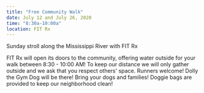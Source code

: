 ```yaml
---
title: "Free Community Walk"
date: July 12 and July 26, 2020
time: "8:30a-10:00a"
location: FIT Rx
---
```

Sunday stroll along the Mississippi River with FIT Rx

FIT Rx will open its doors to the community, offering water outside for your walk between 8:30 - 10:00 AM!  To keep our distance we will only gather outside and we ask that you respect others' space.  Runners welcome!   Dolly the Gym Dog will be there!  Bring your dogs and families!  Doggie bags are provided to keep our neighborhood clean!